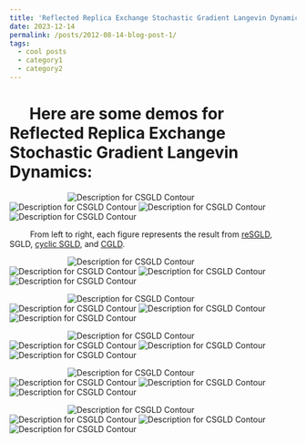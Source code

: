 ```yaml
---
title: 'Reflected Replica Exchange Stochastic Gradient Langevin Dynamics'
date: 2023-12-14
permalink: /posts/2012-08-14-blog-post-1/
tags:
  - cool posts
  - category1
  - category2
---
```


<!-- Under Construction

title: 'Under Construction' -->



&emsp; Here are some demos for Reflected Replica Exchange Stochastic Gradient Langevin Dynamics:
======


&emsp;&emsp;&emsp;&emsp;&emsp;&emsp;&emsp;
<img src="{{ site.baseurl }}/images/posts/no_bound/resgld_polygon.gif" alt="Description for CSGLD Contour">
<img src="{{ site.baseurl }}/images/posts/no_bound/resgld_flower.gif" alt="Description for CSGLD Contour">
<img src="{{ site.baseurl }}/images/posts/new_bound/resgld_flower.gif" alt="Description for CSGLD Contour">
<img src="{{ site.baseurl }}/images/posts/no_bound/resgld_flower2.gif" alt="Description for CSGLD Contour">

&emsp; &emsp; From left to right, each figure represents the result from [reSGLD](https://arxiv.org/pdf/2008.05367.pdf), SGLD, [cyclic SGLD](https://arxiv.org/abs/1902.03932), and [CGLD](https://arxiv.org/abs/2010.09800).

&emsp;&emsp;&emsp;&emsp;&emsp;&emsp;&emsp;
<img src="{{ site.baseurl }}/images/posts/resgld_flower.gif" alt="Description for CSGLD Contour">
<img src="{{ site.baseurl }}/images/posts/sgld_flower.gif" alt="Description for CSGLD Contour">
<img src="{{ site.baseurl }}/images/posts/cyclic_sgld_flower.gif" alt="Description for CSGLD Contour">
<img src="{{ site.baseurl }}/images/posts/csgld_flower.gif" alt="Description for CSGLD Contour">

&emsp;&emsp;&emsp;&emsp;&emsp;&emsp;&emsp;
<img src="{{ site.baseurl }}/images/posts/resgld_contour.gif" alt="Description for CSGLD Contour">
<img src="{{ site.baseurl }}/images/posts/sgld_contour.gif" alt="Description for CSGLD Contour">
<img src="{{ site.baseurl }}/images/posts/cyclic_sgld_contour.gif" alt="Description for CSGLD Contour">
<img src="{{ site.baseurl }}/images/posts/csgld_contour.gif" alt="Description for CSGLD Contour">

&emsp;&emsp;&emsp;&emsp;&emsp;&emsp;&emsp;
<img src="{{ site.baseurl }}/images/posts/resgld_star.gif" alt="Description for CSGLD Contour">
<img src="{{ site.baseurl }}/images/posts/sgld_star.gif" alt="Description for CSGLD Contour">
<img src="{{ site.baseurl }}/images/posts/cyclic_sgld_star.gif" alt="Description for CSGLD Contour">
<img src="{{ site.baseurl }}/images/posts/csgld_star.gif" alt="Description for CSGLD Contour">

&emsp;&emsp;&emsp;&emsp;&emsp;&emsp;&emsp;
<img src="{{ site.baseurl }}/images/posts/resgld_cross.gif" alt="Description for CSGLD Contour">
<img src="{{ site.baseurl }}/images/posts/sgld_cross.gif" alt="Description for CSGLD Contour">
<img src="{{ site.baseurl }}/images/posts/cyclic_sgld_cross.gif" alt="Description for CSGLD Contour">
<img src="{{ site.baseurl }}/images/posts/csgld_cross.gif" alt="Description for CSGLD Contour">

&emsp;&emsp;&emsp;&emsp;&emsp;&emsp;&emsp;
<img src="{{ site.baseurl }}/images/posts/resgld_polygon.gif" alt="Description for CSGLD Contour">
<img src="{{ site.baseurl }}/images/posts/sgld_polygon.gif" alt="Description for CSGLD Contour">
<img src="{{ site.baseurl }}/images/posts/cyclic_sgld_polygon.gif" alt="Description for CSGLD Contour">
<img src="{{ site.baseurl }}/images/posts/csgld_polygon.gif" alt="Description for CSGLD Contour">
